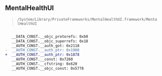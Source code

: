 ## MentalHealthUI

> `/System/Library/PrivateFrameworks/MentalHealthUI.framework/MentalHealthUI`

```diff

   __DATA_CONST.__objc_protorefs: 0xb0
   __DATA_CONST.__objc_superrefs: 0x18
   __AUTH_CONST.__auth_got: 0x2118
-  __AUTH_CONST.__auth_ptr: 0x1908
+  __AUTH_CONST.__auth_ptr: 0x1878
   __AUTH_CONST.__const: 0x7260
   __AUTH_CONST.__cfstring: 0x620
   __AUTH_CONST.__objc_const: 0x5778

```
